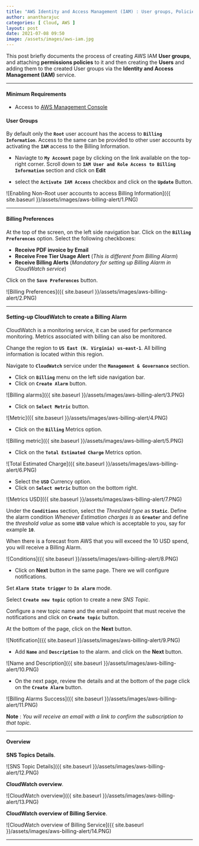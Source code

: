 ```yaml
---
title: "AWS Identity and Access Management (IAM) : User groups, Policies and Users"
author: anantharajuc
categories: [ Cloud, AWS ]
layout: post
date: 2021-07-08 09:50
image: /assets/images/aws-iam.jpg
---
```


This post briefly documents the process of creating AWS IAM **User groups**, and attaching **permissions policies** to it and then creating the **Users** and adding them to the created User groups via the **Identity and Access Management (IAM)** service.

---

#### Minimum Requirements

- Access to [AWS Management Console](https://aws.amazon.com/console/)

#### User Groups

By default only the **`Root`** user account has the access to **`Billing Information`**. Access to the same can be provided to other user accounts by activating the **`IAM`** access to the Billing Information.

- Naviagte to **`My Account`** page by clicking on the link available on the top-right corner. Scroll down to **`IAM User and Role Access to Billing Information`** section and click on **Edit**

- select the **`Activate IAM Access`** checkbox and click on the **`Update`** Button.

![Enabling Non-Root user accounts to access Billing Information]({{ site.baseurl }}/assets/images/aws-billing-alert/1.PNG)  

---

#### Billing Preferences

At the top of the screen, on the left side navigation bar. Click on the **`Billing Preferences`** option. Select the following checkboxes:

- **Receive PDF invoice by Email**  
- **Receive Free Tier Usage Alert** (*This is different from Billing Alarm*)   
- **Receive Billing Alerts** (*Mandatory for setting up Billing Alarm in CloudWatch service*)  

Click on the **`Save Preferences`** button.

![Billing Preferences]({{ site.baseurl }}/assets/images/aws-billing-alert/2.PNG)  

---

#### Setting-up CloudWatch to create a Billing Alarm

CloudWatch is a monitoring service, it can be used for performance monitoring. Metrics associated with billing can also be monitored.

Change the region to **`US East (N. Virginia) us-east-1`**. All billing information is located within this region.

Navigate to **`CloudWatch`** service under the **`Management & Governance`** section.

- Click on **`Billing`** menu on the left side navigation bar. 
- Click on **`Create Alarm`** button.

![Billing alarms]({{ site.baseurl }}/assets/images/aws-billing-alert/3.PNG)  

- Click on **`Select Metric`** button.

![Metric]({{ site.baseurl }}/assets/images/aws-billing-alert/4.PNG)  

- Click on the **`Billing`** Metrics option.

![Billing metric]({{ site.baseurl }}/assets/images/aws-billing-alert/5.PNG)  

- Click on the **`Total Estimated Charge`** Metrics option.

![Total Estimated Charge]({{ site.baseurl }}/assets/images/aws-billing-alert/6.PNG)  

- Select the **`USD`** Currency option.
- Click on **`Select metric`** button on the bottom right.

![Metrics USD]({{ site.baseurl }}/assets/images/aws-billing-alert/7.PNG)  

Under the **`Conditions`** section, select the *Threshold type* as **`Static`**. Define the alarm condition *Whenever Estimation charges is* as **`Greater`** and define the *threshold value* as some **`USD`** value which is acceptable to you, say for example **`10`**.

When there is a forecast from AWS that you will exceed the 10 USD spend, you will receive a Billing Alarm.

![Conditions]({{ site.baseurl }}/assets/images/aws-billing-alert/8.PNG)  

- Click on **Next** button in the same page. There we will configure notifications.

Set **`Alarm State trigger`** to **`In alarm`** mode.

Select **`Create new topic`** option to create a new *SNS Topic*.

Configure a new topic name and the email endpoint that must receive the notifications and click on **`Create topic`** button.

At the bottom of the page, click on the **Next** button.

![Notification]({{ site.baseurl }}/assets/images/aws-billing-alert/9.PNG)  

- Add **`Name`** and **`Description`** to the alarm. and click on the **Next** button.

![Name and Description]({{ site.baseurl }}/assets/images/aws-billing-alert/10.PNG)  

- On the next page, review the details and at the bottom of the page click on the **`Create Alarm`** button.

![Billing Alarms Success]({{ site.baseurl }}/assets/images/aws-billing-alert/11.PNG)  

**Note** : *You will receive an email with a link to confirm the subscription to that topic*.

---

#### Overview

**SNS Topics Details**.

![SNS Topic Details]({{ site.baseurl }}/assets/images/aws-billing-alert/12.PNG)  

**CloudWatch overview**.

![CloudWatch overview]({{ site.baseurl }}/assets/images/aws-billing-alert/13.PNG)  

**CloudWatch overview of Billing Service**.

![CloudWatch overview of Billing Service]({{ site.baseurl }}/assets/images/aws-billing-alert/14.PNG)  

---